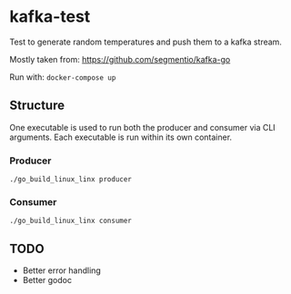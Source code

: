 # kafka-test
Test to generate random temperatures and push them to a kafka stream.

Mostly taken from: https://github.com/segmentio/kafka-go

Run with: ```docker-compose up```

## Structure

One executable is used to run both the producer and consumer via CLI arguments. Each executable is run within its own container.

### Producer
```./go_build_linux_linx producer```

### Consumer
```./go_build_linux_linx consumer```

## TODO
- Better error handling
- Better godoc
